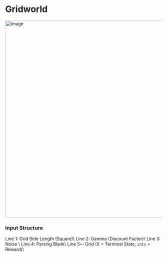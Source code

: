 # Gridworld

<img width="631" alt="image" src="https://github.com/athanzxyt/gridworld/assets/97691185/0959ec7f-4314-47bd-b9e4-d3a99e29a4bc">

### Input Structure
Line 1: Grid Side Length (Square)\\
Line 2: Gamma (Discount Factor)\\
Line 3: Noise \\
Line 4: Parsing Blank\\
Line 5~: Grid (X = Terminal State, `ints` = Reward)\\

